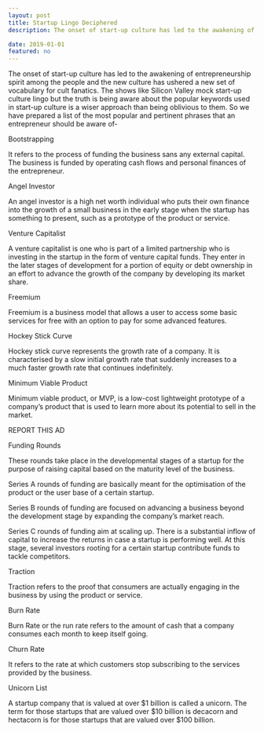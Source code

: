 ```yaml
---
layout: post
title: Startup Lingo Deciphered
description: The onset of start-up culture has led to the awakening of entrepreneurship

date: 2019-01-01
featured: no
---
```


The onset of start-up culture has led to the awakening of entrepreneurship spirit among the people and the new culture has ushered a new set of vocabulary for cult fanatics. The shows like Silicon Valley mock start-up culture lingo but the truth is being aware about the popular keywords used in start-up culture is a wiser approach than being oblivious to them. So we have prepared a list of the most popular and pertinent phrases that an entrepreneur should be aware of-

Bootstrapping

It refers to the process of funding the business sans any external capital. The business is funded by operating cash flows and personal finances of the entrepreneur.

Angel Investor

An angel investor is a high net worth individual who puts their own finance into the growth of a small business in the early stage when the startup has something to present, such as a prototype of the product or service.

Venture Capitalist

A venture capitalist is one who is part of a limited partnership who is investing in the startup in the form of venture capital funds. They enter in the later stages of development for a portion of equity or debt ownership in an effort to advance the growth of the company by developing its market share.

Freemium

Freemium is a business model that allows a user to access some basic services for free with an option to pay for some advanced features.

Hockey Stick Curve

Hockey stick curve represents the growth rate of a company. It is characterised by a slow initial growth rate that suddenly increases to a much faster growth rate that continues indefinitely.

Minimum Viable Product

Minimum viable product, or MVP, is a low-cost lightweight prototype of a company’s product that is used to learn more about its potential to sell in the market.


REPORT THIS AD

Funding Rounds

These rounds take place in the developmental stages of a startup for the purpose of raising capital based on the maturity level of the business.

Series A rounds of funding are basically meant for the optimisation of the product or the user base of a certain startup.

Series B rounds of funding are focused on advancing a business beyond the development stage by expanding the company’s market reach.

Series C rounds of funding aim at scaling up. There is a substantial inflow of capital to increase the returns in case a startup is performing well. At this stage, several investors rooting for a certain startup contribute funds to tackle competitors.

Traction

Traction refers to the proof that consumers are actually engaging in the business by using the product or service.

Burn Rate

Burn Rate or the run rate refers to the amount of cash that a company consumes each month to keep itself going.

Churn Rate

It refers to the rate at which customers stop subscribing to the services provided by the business.

Unicorn List

A startup company that is valued at over $1 billion is called a unicorn. The term for those startups that are valued over $10 billion is decacorn and hectacorn is for those startups that are valued over $100 billion.

